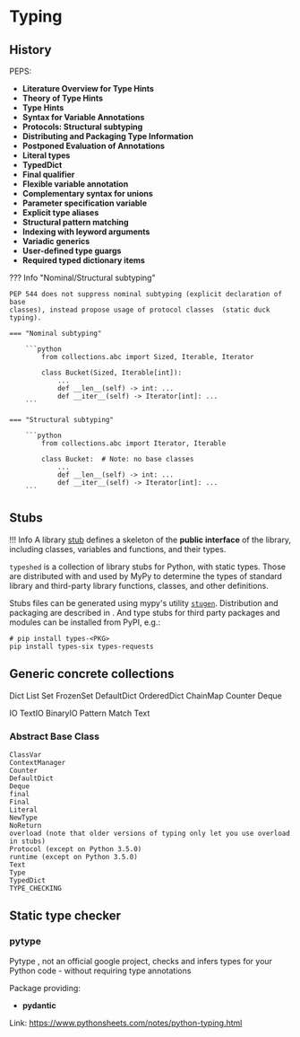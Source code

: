 # Typing

## History

PEPS:

- **Literature Overview for Type Hints** <badge-pep nr='482'></badge-pep>
- **Theory of Type Hints** <badge-pep nr='483'></badge-pep>
- **Type Hints** <badge-pep nr='484'></badge-pep> <badge-stars repo='python/typing'></badge-stars>
- **Syntax for Variable Annotations** <badge-pep nr='526'></badge-pep>
- **Protocols: Structural subtyping** <badge-pep nr='544'></badge-pep>
- **Distributing and Packaging Type Information** <badge-pep nr='561'></badge-pep>
- **Postponed Evaluation of Annotations** <badge-pep nr='563'></badge-pep>
- **Literal types** <badge-pep nr='586'></badge-pep>
- **TypedDict** <badge-pep nr='589'></badge-pep>
- **Final qualifier** <badge-pep nr='591'></badge-pep>
- **Flexible variable annotation** <badge-pep nr='593'></badge-pep>
- **Complementary syntax for unions** <badge-pep nr='604'></badge-pep>
- **Parameter specification variable** <badge-pep nr='612'></badge-pep>
- **Explicit type aliases** <badge-pep nr='613'></badge-pep>
- **Structural pattern matching** <badge-pep nr='635'></badge-pep>
- **Indexing with leyword arguments** <badge-pep nr='637'></badge-pep>
- **Variadic generics** <badge-pep nr='646'></badge-pep>
- **User-defined type guargs** <badge-pep nr='647'></badge-pep>
- **Required typed dictionary items** <badge-pep nr='647'></badge-pep>

??? Info "Nominal/Structural subtyping"

    PEP 544 does not suppress nominal subtyping (explicit declaration of base
    classes), instead propose usage of protocol classes  (static duck typing).

    === "Nominal subtyping"

        ```python
            from collections.abc import Sized, Iterable, Iterator

            class Bucket(Sized, Iterable[int]):
                ...
                def __len__(self) -> int: ...
                def __iter__(self) -> Iterator[int]: ...
        ```

    === "Structural subtyping"

        ```python
            from collections.abc import Iterator, Iterable

            class Bucket:  # Note: no base classes
                ...
                def __len__(self) -> int: ...
                def __iter__(self) -> Iterator[int]: ...
        ```

## Stubs

!!! Info
    A library [stub](https://www.python.org/dev/peps/pep-0484/#stub-files) defines a skeleton of the **public interface** of the library, including classes, variables and functions, and their types.

`typeshed` <badge-stars repo='python/typeshed'></badge-stars> is a collection of library stubs for Python, with static types. Those are distributed with and used by MyPy <badge-stars repo='python/mypy'></badge-stars> <badge-doc href='https://mypy.readthedocs.io'></badge-doc> to determine the types of standard library and third-party library functions, classes, and other definitions.

Stubs files can be generated using mypy's utility [`stugen`](https://mypy.readthedocs.io/en/stable/stubgen.html). Distribution and packaging are described in <badge-pep nr='561'></badge-pep>. And type stubs for third party packages and modules can be installed from PyPI, e.g.:

```terminal
# pip install types-<PKG>
pip install types-six types-requests
```

## Generic concrete collections

Dict
List
Set
FrozenSet
DefaultDict
OrderedDict
ChainMap
Counter
Deque

IO
TextIO
BinaryIO
Pattern
Match
Text

### Abstract Base Class



    ClassVar
    ContextManager
    Counter
    DefaultDict
    Deque
    final
    Final
    Literal
    NewType
    NoReturn
    overload (note that older versions of typing only let you use overload in stubs)
    Protocol (except on Python 3.5.0)
    runtime (except on Python 3.5.0)
    Text
    Type
    TypedDict
    TYPE_CHECKING


## Static type checker

### pytype

Pytype <badge-stars repo='google/pytype'></badge-stars> <badge-doc
href='https://google.github.io/pytype'></badge-doc>, not an official google project, checks and infers types for your Python code - without requiring type annotations


Package providing:

- <b>pydantic</b> <badge-stars repo='samuelcolvin/pydantic'></badge-stars> <badge-doc
href="https://pydantic-docs.helpmanual.io/"></badge-doc>

Link: https://www.pythonsheets.com/notes/python-typing.html
